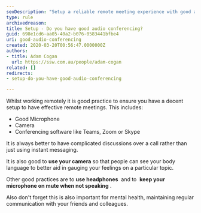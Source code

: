 ```yaml
---
seoDescription: "Setup a reliable remote meeting experience with good audio conferencing, using a decent microphone, camera, and conferencing software like Teams, Zoom, or Skype."
type: rule
archivedreason: 
title: Setup - Do you have good audio conferencing?
guid: 698e1cd6-aa05-40a2-b076-0583441bfbe4
uri: good-audio-conferencing
created: 2020-03-20T00:56:47.0000000Z
authors:
- title: Adam Cogan
  url: https://ssw.com.au/people/adam-cogan
related: []
redirects:
- setup-do-you-have-good-audio-conferencing

---
```


Whilst working remotely it is good practice to ensure you have a decent setup to have effective remote meetings. This includes:

<!--endintro-->

* Good Microphone
* Camera
* Conferencing software like Teams, Zoom or Skype


It is always better to have complicated discussions over a call rather than just using instant messaging.

It is also good to  **use your camera** so that people can see your body language to better aid in gauging your feelings on a particular topic.

Other good practices are to  **use headphones**  and to  **keep your microphone on mute when not speaking** .

Also don't forget this is also important for mental health, maintaining regular communication with your friends and colleagues.

